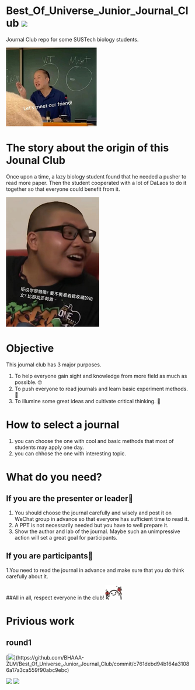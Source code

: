 # Best_Of_Universe_Junior_Journal_Club <img src="https://img.shields.io/badge/SUSTECH-Biology-brightgreen">
Journal Club repo for some SUSTech biology students.

<img src="https://github.com/marsdream6/picture/blob/main/2.jpg?raw=true">

# The story about the origin of this Jounal Club
Once upon a time, a lazy biology student found that he needed a pusher to read more paper. Then the student cooperated with a lot of DaLaos to do it together so that everyone could benefit from it.

<img src="https://github.com/marsdream6/picture/blob/main/b83180128163e31fcf1289d1b0bf3a9.png?raw=true">

# Objective 
This journal club has 3 major purposes.
1. To help everyone gain sight and knowledge from more field as much as possible. 🤓
2. To push everyone to read journals and learn basic experiment methods. :muscle:
3. To illumine some great ideas and cultivate critical thinking. 🤔

# How to select a journal
1. you can choose the one with cool and basic methods that most of students may apply one day.
2. you can chhose the one with interesting topic.

# What do you need?
## If you are the presenter or leader🧐
1. You should choose the journal carefully and wisely and post it on WeChat group in advance so that everyone has sufficient time to read it.
2. A PPT is not necessarily needed but you have to well prepare it.
3. Show the author and lab of the journal. Maybe such an unimpressive action will set a great goal for participants.

## If you are participants🙋
1.You need to read the journal in advance and make sure that you do think carefully about it.

##All in all, respect everyone in the club! <img src="https://github.com/marsdream6/picture/blob/main/7993b0c5be82b151d19ed62520c4795.png?raw=true"> 

# Privious work
## round1
[![](https://img.shields.io/badge/ZLM-RNA--seq-blue，"鹿鸣的pre")](https://github.com/BHAAA-ZLM/Best_Of_Universe_Junior_Journal_Club/commit/c761debd94b164a31086a17a3ca559f90abc9ebc)

<img src="https://img.shields.io/badge/SUSTECH-Biology-brightgreen">
<img src="https://img.shields.io/badge/SUSTECH-Biology-brightgreen">
